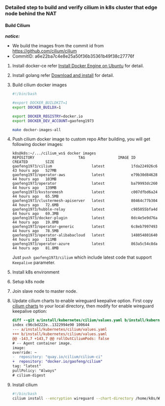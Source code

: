 ### Detailed step to build and verify cilium in k8s cluster that edge node behind the NAT 
#### Build Cilium
***notice:*** 
- We build the images from the commit id from https://github.com/cilium/cilium
- CommitID: a6e22ba7c4e8e25a50f36b35361b49f38c27776f
  
1. Install docker-ce 
    refer [Install Docker Engine on Ubuntu](https://docs.docker.com/engine/install/ubuntu/) for detail.
2. Install golang
    refer [Download and install](https://go.dev/doc/install) for detail.
3. Build cilium docker images
    ```bash
    #!/bin/bash

    #export DOCKER_BUILDKIT=1
    export DOCKER_BUILDX=1

    export DOCKER_REGISTRY=docker.io
    export DOCKER_DEV_ACCOUNT=gaofeng1973

    make docker-images-all    
    ```
4. Push cilium docker image to custom repo
    After building, you will get following docker images:
    ```console
    k8s@k8s:~/.../cilium_ws$ docker images
    REPOSITORY                    TAG               IMAGE ID       CREATED        SIZE
    gaofeng1973/cilium                  latest            1fda224926c6   43 hours ago   527MB
    gaofeng1973/operator-aws            latest            e79b30d84628   44 hours ago   103MB
    gaofeng1973/operator                latest            ba79993dc260   44 hours ago   139MB
    gaofeng1973/kvstoremesh             latest            c007dfbd6a24   44 hours ago   65.5MB
    gaofeng1973/clustermesh-apiserver   latest            80464c77b304   44 hours ago   72.6MB
    gaofeng1973/hubble-relay            latest            c985055bfa4d   44 hours ago   69.3MB
    gaofeng1973/docker-plugin           latest            0dc4e5e9d76a   44 hours ago   19.8MB
    gaofeng1973/operator-generic        latest            6c8eb7997493   44 hours ago   78.5MB
    gaofeng1973/operator-alibabacloud   latest            148054801640   44 hours ago   111MB
    gaofeng1973/operator-azure          latest            863a5c54c8da   44 hours ago   81.8MB
    ```
    Just `push gaofeng1973/cilium` which include latest code that support `Keepalive` parameter.

1. Install k8s environment 
2. Setup k8s node 
3. Join slave node to master node.
4. Update cilium charts to enable wireguard keepalive option.
    First copy [cilium charts](https://github.com/cilium/cilium/tree/main/install/kubernetes/cilium) to your local directory, then modify for enable wireguard keepalive option:
    ```diff
    diff --git a/install/kubernetes/cilium/values.yaml b/install/kubernetes/cilium/values.yaml
    index c96cbd222e..1322994e90 100644
    --- a/install/kubernetes/cilium/values.yaml
    +++ b/install/kubernetes/cilium/values.yaml
    @@ -143,7 +143,7 @@ rollOutCiliumPods: false
    # -- Agent container image.
    image:
    override: ~
    -  repository: "quay.io/cilium/cilium-ci"
    +  repository: "docker.io/gaofeng/cilium"
    tag: "latest"
    pullPolicy: "Always"
    # cilium-digest
     ```
5. Install cilium
    ```bash
    #!/bin/bash
    cilium install --encryption wireguard --chart-directory /home/k8s/Work/cilium/install/kubernetes/cilium/
    ```
